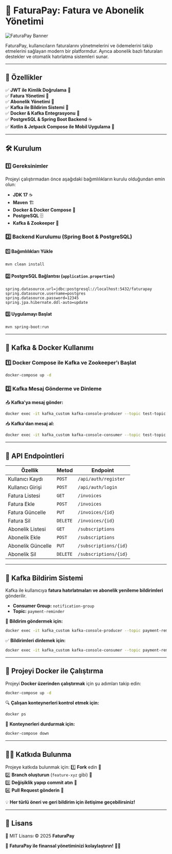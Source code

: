 # 🚀 FaturaPay: Fatura ve Abonelik Yönetimi

![FaturaPay Banner](https://example.com/banner.png)

FaturaPay, kullanıcıların faturalarını yönetmelerini ve ödemelerini takip etmelerini sağlayan modern bir platformdur. Ayrıca abonelik bazlı faturaları destekler ve otomatik hatırlatma sistemleri sunar.

---

## 📌 Özellikler

✅ **JWT ile Kimlik Doğrulama** 🔐  
✅ **Fatura Yönetimi** 🧾  
✅ **Abonelik Yönetimi** 🔄  
✅ **Kafka ile Bildirim Sistemi** 📢  
✅ **Docker & Kafka Entegrasyonu** 🐳  
✅ **PostgreSQL & Spring Boot Backend** ☕  
✅ **Kotlin & Jetpack Compose ile Mobil Uygulama** 📱  

---

## 🛠 Kurulum

### 1️⃣ Gereksinimler
Projeyi çalıştırmadan önce aşağıdaki bağımlılıkların kurulu olduğundan emin olun:

- **JDK 17** ☕
- **Maven** 🏗️
- **Docker & Docker Compose** 🐳
- **PostgreSQL** 🗄️
- **Kafka & Zookeeper** 📨

### 2️⃣ Backend Kurulumu (Spring Boot & PostgreSQL)

#### 1️⃣ Bağımlılıkları Yükle
```bash
mvn clean install
```

#### 2️⃣ PostgreSQL Bağlantısı (`application.properties`)
```properties
spring.datasource.url=jdbc:postgresql://localhost:5432/faturapay
spring.datasource.username=postgres
spring.datasource.password=12345
spring.jpa.hibernate.ddl-auto=update
```

#### 3️⃣ Uygulamayı Başlat
```bash
mvn spring-boot:run
```

---

## 🐳 Kafka & Docker Kullanımı

### 1️⃣ Docker Compose ile Kafka ve Zookeeper'ı Başlat
```bash
docker-compose up -d
```

### 2️⃣ Kafka Mesaj Gönderme ve Dinleme

📤 **Kafka'ya mesaj gönder:**
```bash
docker exec -it kafka_custom kafka-console-producer --topic test-topic --bootstrap-server kafka_custom:9093
```

📥 **Kafka'dan mesaj al:**
```bash
docker exec -it kafka_custom kafka-console-consumer --topic test-topic --from-beginning --bootstrap-server kafka_custom:9093
```

---

## 📡 API Endpointleri

| **Özellik** | **Metod** | **Endpoint** |
|-------------|----------|-------------|
| Kullanıcı Kaydı | `POST` | `/api/auth/register` |
| Kullanıcı Girişi | `POST` | `/api/auth/login` |
| Fatura Listesi | `GET` | `/invoices` |
| Fatura Ekle | `POST` | `/invoices` |
| Fatura Güncelle | `PUT` | `/invoices/{id}` |
| Fatura Sil | `DELETE` | `/invoices/{id}` |
| Abonelik Listesi | `GET` | `/subscriptions` |
| Abonelik Ekle | `POST` | `/subscriptions` |
| Abonelik Güncelle | `PUT` | `/subscriptions/{id}` |
| Abonelik Sil | `DELETE` | `/subscriptions/{id}` |

---

## 📢 Kafka Bildirim Sistemi
Kafka ile kullanıcıya **fatura hatırlatmaları ve abonelik yenileme bildirimleri** gönderilir.

- **Consumer Group:** `notification-group`
- **Topic:** `payment-reminder`

📢 **Bildirim göndermek için:**
```bash
docker exec -it kafka_custom kafka-console-producer --topic payment-reminder --bootstrap-server kafka_custom:9093
```

✅ **Bildirimleri dinlemek için:**
```bash
docker exec -it kafka_custom kafka-console-consumer --topic payment-reminder --from-beginning --bootstrap-server kafka_custom:9093
```

---

## 📌 Projeyi Docker ile Çalıştırma

Projeyi **Docker üzerinden çalıştırmak** için şu adımları takip edin:

```bash
docker-compose up -d
```

🔍 **Çalışan konteynerleri kontrol etmek için:**
```bash
docker ps
```

🛑 **Konteynerleri durdurmak için:**
```bash
docker-compose down
```

---

## 👨‍💻 Katkıda Bulunma

Projeye katkıda bulunmak için:
1️⃣ **Fork** edin 🍴  
2️⃣ **Branch oluşturun** (`feature-xyz` gibi) 🌱  
3️⃣ **Değişiklik yapıp commit atın** 📝  
4️⃣ **Pull Request gönderin** 🚀  

💡 **Her türlü öneri ve geri bildirim için iletişime geçebilirsiniz!**

---

## 📌 Lisans
📜 MIT Lisansı © 2025 **FaturaPay**

🚀 **FaturaPay ile finansal yönetiminizi kolaylaştırın!** 💸🎯


